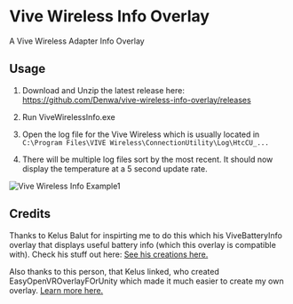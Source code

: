 # Vive Wireless Info Overlay
A Vive Wireless Adapter Info Overlay

## Usage
1) Download and Unzip the latest release here: https://github.com/Denwa/vive-wireless-info-overlay/releases
2) Run ViveWirelessInfo.exe
3) Open the log file for the Vive Wireless which is usually located in `C:\Program Files\VIVE Wireless\ConnectionUtility\Log\HtcCU_...`

4) There will be multiple log files sort by the most recent. It should now display the temperature at a 5 second update rate.

![Vive Wireless Info Example1](2018-11-06-PM_10_50_55.png)

## Credits 
Thanks to Kelus Balut for inspirting me to do this which his ViveBatteryInfo overlay that displays useful battery info (which this overlay is compatible with). Check his stuff out here: [See his creations here.](https://kleusbalut.booth.pm/items/969809)

Also thanks to this person, that Kelus linked, who created EasyOpenVROverlayFOrUnity which made it much easier to create my own overlay. [Learn more here.](https://sabowl.sakura.ne.jp/gpsnmeajp/unity/EasyOpenVROverlayForUnity/)
